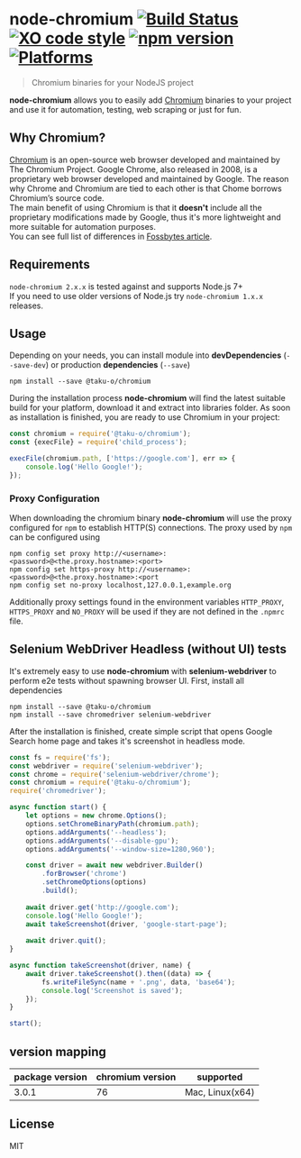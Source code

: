 # node-chromium [![Build Status](https://travis-ci.org/dtolstyi/node-chromium.svg?branch=master)](https://travis-ci.org/dtolstyi/node-chromium) [![XO code style](https://img.shields.io/badge/code_style-XO-blue.svg)](https://github.com/sindresorhus/xo) [![npm version](https://badge.fury.io/js/chromium.svg)](https://badge.fury.io/js/chromium) [![Platforms](https://img.shields.io/badge/platforms-Win/Linux/Mac-lightgrey.svg)](https://github.com/dtolstyi/node-chromium)
> Chromium binaries for your NodeJS project

**node-chromium** allows you to easily add [Chromium](https://www.chromium.org/) binaries to your project and use it for automation, testing, web scraping or just for fun.

## Why Chromium?
[Chromium](https://www.chromium.org/) is an open-source web browser developed and maintained by The Chromium Project. Google Chrome, also released in 2008, is a proprietary web browser developed and maintained by Google. The reason why Chrome and Chromium are tied to each other is that Chome borrows Chromium’s source code.  
The main benefit of using Chromium is that it **doesn't** include all the proprietary modifications made by Google, thus it's more lightweight and more suitable for automation purposes.  
You can see full list of differences in [Fossbytes article](https://fossbytes.com/difference-google-chrome-vs-chromium-browser/).

## Requirements
`node-chromium 2.x.x` is tested against and supports Node.js 7+  
If you need to use older versions of Node.js try `node-chromium 1.x.x` releases.

## Usage
Depending on your needs, you can install module into **devDependencies** (`--save-dev`) or production **dependencies** (`--save`)

```
npm install --save @taku-o/chromium
```

During the installation process **node-chromium** will find the latest suitable build for your platform, download it and extract into libraries folder. As soon as installation is finished, you are ready to use Chromium in your project:

```js
const chromium = require('@taku-o/chromium');
const {execFile} = require('child_process');

execFile(chromium.path, ['https://google.com'], err => {
	console.log('Hello Google!');
});
```

### Proxy Configuration
When downloading the chromium binary **node-chromium** will use the proxy configured for `npm` to establish HTTP(S) connections. The proxy used by `npm` can be configured using 
```
npm config set proxy http://<username>:<password>@<the.proxy.hostname>:<port>
npm config set https-proxy http://<username>:<password>@<the.proxy.hostname>:<port
npm config set no-proxy localhost,127.0.0.1,example.org
```

Additionally proxy settings found in the environment variables `HTTP_PROXY`, `HTTPS_PROXY` and `NO_PROXY` will be used if they are not defined in the `.npmrc` file. 

## Selenium WebDriver Headless (without UI) tests
It's extremely easy to use **node-chromium** with **selenium-webdriver** to perform e2e tests without spawning browser UI.
First, install all dependencies

```
npm install --save @taku-o/chromium
npm install --save chromedriver selenium-webdriver
```

After the installation is finished, create simple script that opens Google Search home page and takes it's screenshot in headless mode.

```js
const fs = require('fs');
const webdriver = require('selenium-webdriver');
const chrome = require('selenium-webdriver/chrome');
const chromium = require('@taku-o/chromium');
require('chromedriver');

async function start() {
    let options = new chrome.Options();
    options.setChromeBinaryPath(chromium.path);
    options.addArguments('--headless');
    options.addArguments('--disable-gpu');
    options.addArguments('--window-size=1280,960');

    const driver = await new webdriver.Builder()
        .forBrowser('chrome')
        .setChromeOptions(options)
        .build();
		
    await driver.get('http://google.com');
    console.log('Hello Google!');
    await takeScreenshot(driver, 'google-start-page');
    
    await driver.quit();
}

async function takeScreenshot(driver, name) {
	await driver.takeScreenshot().then((data) => {
        fs.writeFileSync(name + '.png', data, 'base64');
        console.log('Screenshot is saved');
    });
}

start();
```

## version mapping
| package version | chromium version | supported       |
| --------------- | ---------------- | --------------- |
| 3.0.1           | 76               | Mac, Linux(x64) |

## 

## License
MIT
